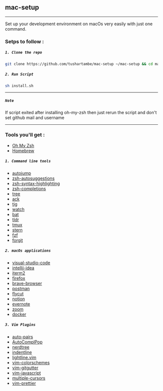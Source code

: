 ## mac-setup

---
Set up your development environment on macOs very easily with just one command.

### Setps to follow :

##### `1. Clone the repo`

```bash
git clone https://github.com/tushartambe/mac-setup ~/mac-setup && cd mac-setup
```

##### `2. Run Script`

```bash
sh install.sh
```

---

##### `Note`

If script exited after installing oh-my-zsh then just rerun the script and don't set github mail and username

---

### Tools you'll get : 

- [Oh My Zsh](https://github.com/robbyrussell/oh-my-zsh)
- [Homebrew](http://brew.sh/)

##### `1. Command line tools`
- [autojump](https://github.com/wting/autojump)
- [zsh-autosuggestions](https://github.com/zsh-users/zsh-autosuggestions)
- [zsh-syntax-highlighting](https://github.com/zsh-users/zsh-syntax-highlighting)
- [zsh-completions](https://github.com/zsh-users/zsh-completions)
- [tree](http://mama.indstate.edu/users/ice/tree/)
- [ack](https://beyondgrep.com/)
- [tig](https://jonas.github.io/tig/)
- [watch](https://gitlab.com/procps-ng/procps)
- [bat](https://github.com/sharkdp/bat)
- [tldr](https://tldr.sh/)
- [tmux](https://tmux.github.io/)
- [stern](https://github.com/stern/stern)
- [fzf](https://github.com/junegunn/fzf)
- [forgit](https://github.com/wfxr/forgit)

##### `2. macOs applications`
- [visual-studio-code](https://code.visualstudio.com/)
- [intellij-idea](https://www.jetbrains.com/idea/)
- [iterm2](https://iterm2.com/)
- [firefox](https://www.mozilla.org/en-US/firefox/)
- [brave-browser](https://brave.com/)
- [postman](https://www.postman.com/)
- [flycut](https://github.com/TermiT/Flycut)
- [notion](https://www.notion.so/)
- [evernote](https://evernote.com/)
- [zoom](https://www.zoom.us/)
- [docker](https://www.docker.com/products/docker-desktop)

##### `3. Vim Plugins`

- [auto-pairs](https://github.com/jiangmiao/auto-pairs.git)
- [AutoComplPop](https://github.com/vim-scripts/AutoComplPop.git)
- [nerdtree](https://github.com/scrooloose/nerdtree.git)
- [indentline](https://github.com/yggdroot/indentline.git)
- [lightline.vim](https://github.com/itchyny/lightline.vim.git)
- [vim-colorschemes](https://github.com/flazz/vim-colorschemes.git)
- [vim-gitgutter](https://github.com/airblade/vim-gitgutter.git)
- [vim-javascript](https://github.com/pangloss/vim-javascript.git)
- [multiple-cursors](https://github.com/terryma/vim-multiple-cursors.git)
- [vim-prettier](https://github.com/prettier/vim-prettier.git)